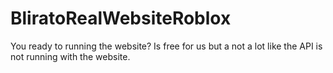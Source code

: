# BliratoRealWebsiteRoblox

You ready to running the website?
Is free for us but a not a lot like the API is not running with the website.
